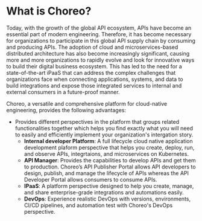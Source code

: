 # What is Choreo?

Today, with the growth of the global API ecosystem, APIs have become an essential part of modern engineering. Therefore, it has become necessary for organizations to participate in this global API supply chain by consuming and producing APIs. The adoption of cloud and microservices-based distributed architecture has also become increasingly significant, causing more and more organizations to rapidly evolve and look for innovative ways to build their digital business ecosystem. This has led to the need for a state-of-the-art iPaaS that can address the complex challenges that organizations face when connecting applications, systems, and data to build integrations and expose those integrated services to internal and external consumers in a future-proof manner.

Choreo, a versatile and comprehensive platform for cloud-native engineering, provides the following advantages:

- Provides different perspectives in the platform that groups related functionalities together which helps you find exactly what you will need to easily and efficiently implement your organization's intergation story.  
    - **Internal developer Platform**: A full lifecycle cloud native application development plaform perspective that helps you create, deploy, run, and observe APIs, integrtaions, and microservices on Kubernetes. 
    - **API Manager**:   Provides the capabilities to develop APIs and get them to production. Choreo’s API Publisher Portal allows API developers to design, publish, and manage the lifecycle of APIs whereas the API Developer Portal allows consumers to consume APIs.
    - **IPaaS**: A platform perspective designed to help you create, manage, and share enterprise-grade integrations and automations easily. 
    - **DevOps**: Experience realistic DevOps with versions, environments, CI/CD pipelines, and automation test with Choreo's DevOps perspective. 

